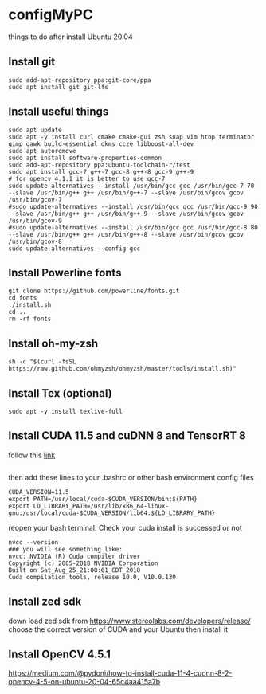 # configMyPC

things to do after install Ubuntu 20.04

## Install git
```
sudo add-apt-repository ppa:git-core/ppa
sudo apt install git git-lfs
```

## Install useful things
```
sudo apt update
sudo apt -y install curl cmake cmake-gui zsh snap vim htop terminator gimp gawk build-essential dkms ccze libboost-all-dev
sudo apt autoremove
sudo apt install software-properties-common
sudo add-apt-repository ppa:ubuntu-toolchain-r/test
sudo apt install gcc-7 g++-7 gcc-8 g++-8 gcc-9 g++-9
# for opencv 4.1.1 it is better to use gcc-7
sudo update-alternatives --install /usr/bin/gcc gcc /usr/bin/gcc-7 70 --slave /usr/bin/g++ g++ /usr/bin/g++-7 --slave /usr/bin/gcov gcov /usr/bin/gcov-7
#sudo update-alternatives --install /usr/bin/gcc gcc /usr/bin/gcc-9 90 --slave /usr/bin/g++ g++ /usr/bin/g++-9 --slave /usr/bin/gcov gcov /usr/bin/gcov-9
#sudo update-alternatives --install /usr/bin/gcc gcc /usr/bin/gcc-8 80 --slave /usr/bin/g++ g++ /usr/bin/g++-8 --slave /usr/bin/gcov gcov /usr/bin/gcov-8
sudo update-alternatives --config gcc
```
## Install Powerline fonts

```
git clone https://github.com/powerline/fonts.git
cd fonts
./install.sh
cd ..
rm -rf fonts
```
## Install oh-my-zsh

```
sh -c "$(curl -fsSL https://raw.github.com/ohmyzsh/ohmyzsh/master/tools/install.sh)"
```


## Install Tex (optional)
```
sudo apt -y install texlive-full
```


## Install CUDA 11.5 and  cuDNN 8 and TensorRT 8

follow this [link](https://qiita.com/cinchan/items/9718e1f26146dc5e3eaa)
```

```
then add these lines to your .bashrc or  other  bash environment config files

```
CUDA_VERSION=11.5
export PATH=/usr/local/cuda-$CUDA_VERSION/bin:${PATH}
export LD_LIBRARY_PATH=/usr/lib/x86_64-linux-gnu:/usr/local/cuda-$CUDA_VERSION/lib64:${LD_LIBRARY_PATH}
```

reopen your bash terminal. Check your cuda install is successed or not 
```
nvcc --version
### you will see something like:
nvcc: NVIDIA (R) Cuda compiler driver
Copyright (c) 2005-2018 NVIDIA Corporation
Built on Sat_Aug_25_21:08:01_CDT_2018
Cuda compilation tools, release 10.0, V10.0.130
```

## Install zed sdk 
down load zed sdk from https://www.stereolabs.com/developers/release/
choose the correct version of CUDA and your Ubuntu then
install it


## Install OpenCV 4.5.1
https://medium.com/@pydoni/how-to-install-cuda-11-4-cudnn-8-2-opencv-4-5-on-ubuntu-20-04-65c4aa415a7b
